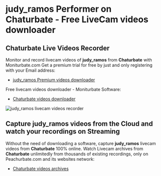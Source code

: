 # judy_ramos Performer on Chaturbate - Free LiveCam videos downloader

## Chaturbate Live Videos Recorder

Monitor and record livecam videos of **judy_ramos** from **Chaturbate** with Moniturbate.com
Get a premium trial for free by just and only registering with your Email address:
* [judy_ramos Premium videos downloader](https://moniturbate.com/request-demo-licence-key.html)

Free livecam videos downloader - Moniturbate Software:
* [Chaturbate videos downloader](https://moniturbate.com/moniturbate-download-software.html)

![judy_ramos livecam videos recorder](https://peachurnet.com/templates/moniturbate-software.png)


## Capture judy_ramos videos from the Cloud and watch your recordings on Streaming

Without the need of downloading a software, capture **judy_ramos** livecam videos from **Chaturbate** 100% online.
Watch Livecam archives from **Chaturbate** unlimitedly from thousands of existing recordings, only on Peachurbate.com and its websites network:
* [Chaturbate videos archives](https://peachurnet.com/)